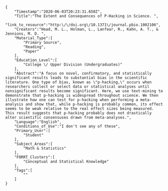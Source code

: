 
    {
        "Timestamp":"2020-06-03T20:23:31.650Z",
        "Title":"The Extent and Consequences of P-Hacking in Science. ",
        "link_to_resource":"http:\/\/doi.org\/10.1371\/journal.pbio.1002106",
        "Creators":"Head, M. L., Holman, L., Lanfear, R., Kahn, A. T., & Jennions, M. D. ",
        "Material_Type":[
            "Primary Source",
            "Reading",
            "Paper"
        ],
        "Education_Level":[
            "College \/ Upper Division (Undergraduates)"
        ],
        "Abstract":"A focus on novel, confirmatory, and statistically significant results leads to substantial bias in the scientific literature. One type of bias, known as \"p-hacking,\" occurs when researchers collect or select data or statistical analyses until nonsignificant results become significant. Here, we use text-mining to demonstrate that p-hacking is widespread throughout science. We then illustrate how one can test for p-hacking when performing a meta-analysis and show that, while p-hacking is probably common, its effect seems to be weak relative to the real effect sizes being measured. This result suggests that p-hacking probably does not drastically alter scientific consensuses drawn from meta-analyses.",
        "Language":"English",
        "Conditions_of_Use":"I don't see any of these",
        "Primary_User":[
            "Student"
        ],
        "Subject_Areas":[
            "Math & Statistics"
        ],
        "FORRT_Clusters":[
            "Conceptual and Statistical Knowledge"
        ],
        "Tags":[
            ""
        ]
    }

